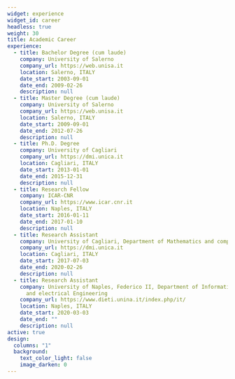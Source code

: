 ```yaml
---
widget: experience
widget_id: career
headless: true
weight: 30
title: Academic Career
experience:
  - title: Bachelor Degree (cum laude)
    company: University of Salerno
    company_url: https://web.unisa.it
    location: Salerno, ITALY
    date_start: 2003-09-01
    date_end: 2009-02-26
    description: null
  - title: Master Degree (cum laude)
    company: University of Salerno
    company_url: https://web.unisa.it
    location: Salerno, ITALY
    date_start: 2009-09-01
    date_end: 2012-07-26
    description: null
  - title: Ph.D. Degree
    company: University of Cagliari
    company_url: https://dmi.unica.it
    location: Cagliari, ITALY
    date_start: 2013-01-01
    date_end: 2015-12-31
    description: null
  - title: Research Fellow
    company: ICAR-CNR
    company_url: https://www.icar.cnr.it
    location: Naples, ITALY
    date_start: 2016-01-11
    date_end: 2017-01-10
    description: null
  - title: Research Assistant
    company: University of Cagliari, Department of Mathematics and computer Sciences
    company_url: https://dmi.unica.it
    location: Cagliari, ITALY
    date_start: 2017-07-03
    date_end: 2020-02-26
    description: null
  - title: Research Assistant
    company: University of Naples, Federico II, Department of Information Technology
      and electrical Engineering
    company_url: https://www.dieti.unina.it/index.php/it/
    location: Naples, ITALY
    date_start: 2020-03-03
    date_end: ""
    description: null
active: true
design:
  columns: "1"
  background:
    text_color_light: false
    image_darken: 0
---
```

